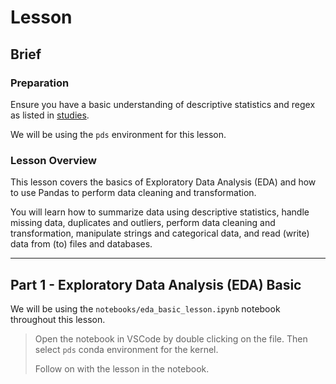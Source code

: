 # Lesson

## Brief

### Preparation

Ensure you have a basic understanding of descriptive statistics and regex as listed in [studies](./studies.md).

We will be using the `pds` environment for this lesson.

### Lesson Overview

This lesson covers the basics of Exploratory Data Analysis (EDA) and how to use Pandas to perform data cleaning and transformation.

You will learn how to summarize data using descriptive statistics, handle missing data, duplicates and outliers, perform data cleaning and transformation, manipulate strings and categorical data, and read (write) data from (to) files and databases.

---

## Part 1 - Exploratory Data Analysis (EDA) Basic

We will be using the `notebooks/eda_basic_lesson.ipynb` notebook throughout this lesson.

> Open the notebook in VSCode by double clicking on the file. Then select `pds` conda environment for the kernel.
>
> Follow on with the lesson in the notebook.
